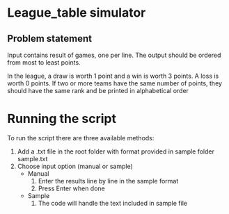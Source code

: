# League_table simulator

## Problem statement
Input contains result of games, one per line.
The output should be ordered from most to least points.

In the league, a draw is worth 1 point and a win is worth 3 points. A loss is worth 0 points.
If two or more teams have the same number of points, they should have the same rank and be printed in alphabetical order

# Running the script
To run the script there are three available methods:
1. Add a .txt file in the root folder with format provided in sample folder sample.txt
2. Choose input option (manual or sample)
    * Manual
        1. Enter the results line by line in the sample format
        2. Press Enter when done
    * Sample
        1. The code will handle the text included in sample file
